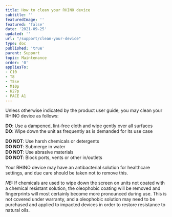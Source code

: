 ```yaml
---
title: How to clean your RHINO device
subtitle: ''
featuredImage: ''
featured: 'false'
date: '2021-09-25'
updated: ''
url: "/support/clean-your-device"
type: doc
published: 'true'
parent: Support
topic: Maintenance
order: '0'
appliesTo:
- C10
- T8
- T5se
- M10p
- K27p
- PACE A1
---
```


Unless otherwise indicated by the product user guide, you may clean your RHINO device as follows:

**DO**: Use a dampened, lint-free cloth and wipe gently over all surfaces  
**DO**: Wipe down the unit as frequently as is demanded for its use case

**DO NOT**: Use harsh chemicals or detergents  
**DO NOT**: Submerge in water  
**DO NOT**: Use abrasive materials  
**DO NOT**: Block ports, vents or other in/outlets

Your RHINO device may have an antibacterial solution for healthcare settings, and due care should be taken not to remove this.

_NB:_ If chemicals are used to wipe down the screen on units not coated with a chemical resistant solution, the oleophobic coating will be removed and fingerprints will most certainly become more pronounced during use. This is not covered under warranty, and a oleophobic solution may need to be purchased and applied to impacted devices in order to restore resistance to natural oils.
